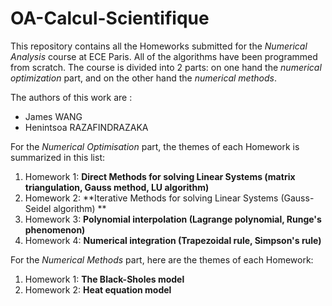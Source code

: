 # OA-Calcul-Scientifique


This repository contains all the Homeworks submitted for the *Numerical Analysis* course at ECE Paris. All of the algorithms have been programmed from scratch. The course is divided into 2 parts: on one hand the *numerical optimization* part, and on the other hand the *numerical methods*.

The authors of this work are :

- James WANG
- Henintsoa RAZAFINDRAZAKA



For the *Numerical Optimisation* part, the themes of each Homework is summarized in this list:

1. Homework 1: **Direct Methods for solving Linear Systems (matrix triangulation, Gauss method, LU algorithm)**
2. Homework 2: **Iterative Methods for solving Linear Systems (Gauss-Seidel algorithm) **
3. Homework 3: **Polynomial interpolation (Lagrange polynomial, Runge's phenomenon)**
4. Homework 4: **Numerical integration (Trapezoidal rule, Simpson's rule)**



For the *Numerical Methods* part, here are the themes of each Homework:

1. Homework 1: **The Black-Sholes model**
2. Homework 2: **Heat equation model**
